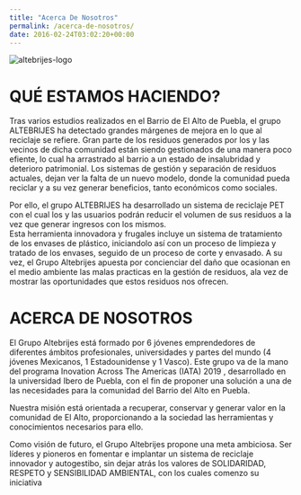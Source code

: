 ```yaml
---
title: "Acerca De Nosotros"
permalink: /acerca-de-nosotros/
date: 2016-02-24T03:02:20+00:00
---
```


<img src="/mecatl2/docs/assets/images/altebrijes-logo-500px.png" alt="altebrijes-logo">

<h1>QUÉ ESTAMOS HACIENDO?</h1>

Tras varios estudios realizados en el Barrio de El Alto de Puebla, el grupo ALTEBRIJES ha detectado grandes márgenes de mejora en lo que al reciclaje se refiere. Gran parte de los residuos generados por los y las vecinos de dicha comunidad están siendo gestionados de una manera poco efiente, lo cual ha arrastrado al barrio a un estado de insalubridad y deterioro patrimonial.
Los sistemas de gestión y separación de residuos actuales, dejan ver la falta de un nuevo modelo, donde la comunidad pueda reciclar y a su vez generar beneficios, tanto económicos como sociales. 


Por ello, el grupo ALTEBRIJES ha desarrollado un sistema de reciclaje PET con el cual los y las usuarios podrán reducir el volumen de  sus residuos a la vez que generar ingresos con los mismos.  
Esta herramienta innovadora y frugales incluye un sistema de tratamiento de los envases de plástico, iniciandolo así con un proceso de limpieza y tratado de los envases, seguido de un  proceso de corte y envasado. 
A su vez, el Grupo Altebrijes apuesta por concienciar del daño que ocasionan en el medio ambiente las malas practicas en la gestión de residuos, ala vez de mostrar las oportunidades que estos residuos nos ofrecen. 


<h1>ACERCA DE NOSOTROS</h1>

El Grupo Altebrijes está formado por 6 jóvenes emprendedores de diferentes ámbitos profesionales, universidades y partes del mundo (4 jóvenes Mexicanos, 1 Estadounidense y 1 Vasco). Este grupo va de la mano del programa Inovation Across The Americas (IATA) 2019 , desarrollado en la universidad Ibero de Puebla, con el fin de proponer una solución a una de las necesidades para la comunidad del Barrio del Alto en Puebla. 

Nuestra misión está orientada a recuperar, conservar y generar valor en la comunidad de El Alto, proporcionando a la sociedad las herramientas y conocimientos necesarios para ello. 

Como visión de futuro, el Grupo Altebrijes propone una meta ambiciosa. Ser líderes y pioneros en fomentar e implantar un sistema de reciclaje innovador y autogestibo, sin dejar atrás los valores de SOLIDARIDAD, RESPETO y SENSIBILIDAD AMBIENTAL, con los cuales comenzo su iniciativa

